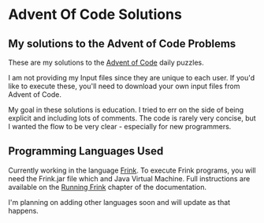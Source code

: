 # Advent Of Code Solutions
## My solutions to the Advent of Code Problems

These are my solutions to the [Advent of Code](https://adventofcode.com/) daily puzzles.

I am not providing my Input files since they are unique to each user. If you'd like to execute these, you'll need to download your own input files from Advent of Code.

My goal in these solutions is education. I tried to err on the side of being explicit and including lots of comments. The code is rarely very concise, but I wanted the flow to be very clear - especially for new programmers.

## Programming Languages Used
Currently working in the language [Frink](https://frinklang.org/). To execute Frink programs, you will need the Frink.jar file which and Java Virtual Machine. Full instructions are available on the [Running Frink](https://frinklang.org/#RunningFrink) chapter of the documentation.

I'm planning on adding other languages soon and will update as that happens.